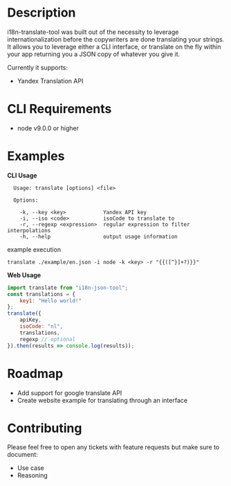 # Description

i18n-translate-tool was built out of the necessity to leverage internationalization before the copywriters are done translating your strings. It allows you to leverage either a CLI interface, or translate on the fly within your app returning you a JSON copy of whatever you give it.

Currently it supports:

*   Yandex Translation API

# CLI Requirements

*   node v9.0.0 or higher

# Examples

**CLI Usage**

```
  Usage: translate [options] <file>

  Options:

    -k, --key <key>            Yandex API key
    -i, --iso <code>           isoCode to translate to
    -r, --regexp <expression>  regular expression to filter interpolations
    -h, --help                 output usage information
```

example execution

```
translate ./example/en.json -i node -k <key> -r "{{([^}]+?)}}"
```

**Web Usage**
```javascript
import translate from "i18n-json-tool";
const translations = {
    key1: "Hello world!"
};
translate({
    apiKey,
    isoCode: "nl",
    translations,
    regexp // optional
}).then(results => console.log(results));
```
# Roadmap
- Add support for google translate API
- Create website example for translating through an interface

# Contributing
Please feel free to open any tickets with feature requests but make sure to document:
- Use case
- Reasoning
